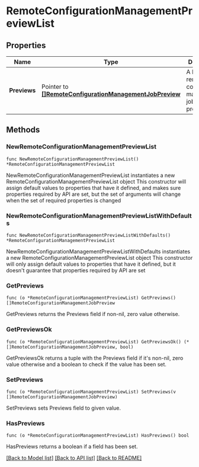# RemoteConfigurationManagementPreviewList

## Properties

Name | Type | Description | Notes
------------ | ------------- | ------------- | -------------
**Previews** | Pointer to [**[]RemoteConfigurationManagementJobPreview**](RemoteConfigurationManagementJobPreview.md) | A list of remote configuration management jobs previews. | [optional] 

## Methods

### NewRemoteConfigurationManagementPreviewList

`func NewRemoteConfigurationManagementPreviewList() *RemoteConfigurationManagementPreviewList`

NewRemoteConfigurationManagementPreviewList instantiates a new RemoteConfigurationManagementPreviewList object
This constructor will assign default values to properties that have it defined,
and makes sure properties required by API are set, but the set of arguments
will change when the set of required properties is changed

### NewRemoteConfigurationManagementPreviewListWithDefaults

`func NewRemoteConfigurationManagementPreviewListWithDefaults() *RemoteConfigurationManagementPreviewList`

NewRemoteConfigurationManagementPreviewListWithDefaults instantiates a new RemoteConfigurationManagementPreviewList object
This constructor will only assign default values to properties that have it defined,
but it doesn't guarantee that properties required by API are set

### GetPreviews

`func (o *RemoteConfigurationManagementPreviewList) GetPreviews() []RemoteConfigurationManagementJobPreview`

GetPreviews returns the Previews field if non-nil, zero value otherwise.

### GetPreviewsOk

`func (o *RemoteConfigurationManagementPreviewList) GetPreviewsOk() (*[]RemoteConfigurationManagementJobPreview, bool)`

GetPreviewsOk returns a tuple with the Previews field if it's non-nil, zero value otherwise
and a boolean to check if the value has been set.

### SetPreviews

`func (o *RemoteConfigurationManagementPreviewList) SetPreviews(v []RemoteConfigurationManagementJobPreview)`

SetPreviews sets Previews field to given value.

### HasPreviews

`func (o *RemoteConfigurationManagementPreviewList) HasPreviews() bool`

HasPreviews returns a boolean if a field has been set.


[[Back to Model list]](../README.md#documentation-for-models) [[Back to API list]](../README.md#documentation-for-api-endpoints) [[Back to README]](../README.md)


